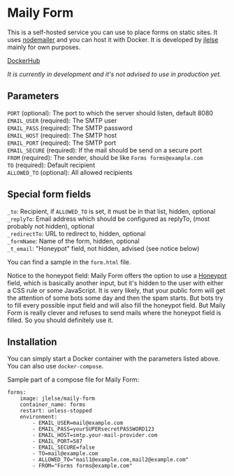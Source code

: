 # Maily Form

This is a self-hosted service you can use to place forms on static sites. It uses [nodemailer](https://nodemailer.com/about/) and you can host it with Docker. It is developed by [jlelse](https://about.jlelse.de) mainly for own purposes.

[DockerHub](https://hub.docker.com/r/jlelse/maily-form/)

*It is currently in development and it's not advised to use in production yet.*

## Parameters

`PORT` (optional): The port to which the server should listen, default 8080  
`EMAIL_USER` (required): The SMTP user  
`EMAIL_PASS` (required): The SMTP password  
`EMAIL_HOST` (required): The SMTP host  
`EMAIL_PORT` (required): The SMTP port  
`EMAIL_SECURE` (required): If the mail should be send on a secure port  
`FROM` (required): The sender, should be like `Forms forms@example.com`  
`TO` (required): Default recipient  
`ALLOWED_TO` (optional): All allowed recipients

## Special form fields

`_to`: Recipient, if `ALLOWED_TO` is set, it must be in that list, hidden, optional  
`_replyTo`: Email address which should be configured as replyTo, (most probably not hidden), optional  
`_redirectTo`: URL to redirect to, hidden, optional  
`_formName`: Name of the form, hidden, optional  
`_t_email`: "Honeypot" field, not hidden, advised (see notice below)  

You can find a sample in the `form.html` file.

Notice to the honeypot field: Maily Form offers the option to use a [Honeypot](https://en.wikipedia.org/wiki/Honeypot_(computing)) field, which is basically another input, but it's hidden to the user with either a CSS rule or some JavaScript. It is very likely, that your public form will get the attention of some bots some day and then the spam starts. But bots try to fill every possible input field and will also fill the honeypot field. But Maily Form is really clever and refuses to send mails where the honeypot field is filled. So you should definitely use it.

## Installation

You can simply start a Docker container with the parameters listed above. You can also use `docker-compose`.

Sample part of a compose file for Maily Form:

```
forms:
    image: jlelse/maily-form
    container_name: forms
    restart: unless-stopped
    environment:
        - EMAIL_USER=mail@example.com
        - EMAIL_PASS=yourSUPERsecretPASSWORD123
        - EMAIL_HOST=smtp.your-mail-provider.com
        - EMAIL_PORT=587
        - EMAIL_SECURE=false
        - TO=mail@example.com
        - ALLOWED_TO="mail1@example.com,mail2@example.com"
        - FROM="Forms forms@example.com"
```